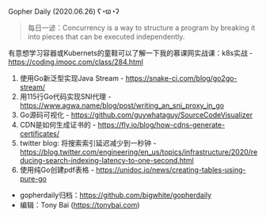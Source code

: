 Gopher Daily (2020.06.26) ʕ◔ϖ◔ʔ

>每日一谚：Concurrency is a way to structure a program by breaking it into pieces that can be executed independently.

有意想学习容器或Kubernets的童鞋可以了解一下我的慕课网实战课：k8s实战 - https://coding.imooc.com/class/284.html

1. 使用Go新泛型实现Java Stream - https://snake-ci.com/blog/go2go-stream/
2. 用115行Go代码实现SNI代理 - https://www.agwa.name/blog/post/writing_an_sni_proxy_in_go
3. Go源码可视化 - https://github.com/guywhataguy/SourceCodeVisualizer
4. CDN是如何生成证书的 - https://fly.io/blog/how-cdns-generate-certificates/
5. twitter blog: 将搜索索引延迟减少到一秒钟 - https://blog.twitter.com/engineering/en_us/topics/infrastructure/2020/reducing-search-indexing-latency-to-one-second.html
6. 使用纯Go创建pdf表格 - https://unidoc.io/news/creating-tables-using-pure-go

* gopherdaily归档：https://github.com/bigwhite/gopherdaily
* 编辑：Tony Bai (https://tonybai.com)
